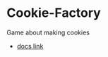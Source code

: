 # Cookie-Factory
Game about making cookies
- [docs link](https://docs.google.com/document/d/1UaDgGfkGlHoWvMH0YvAiq6qdJLXwwDxwCAcCYXYW0Lg/edit?usp=sharing)
